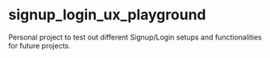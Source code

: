 # signup_login_ux_playground
Personal project to test out different Signup/Login setups and functionalities for future projects.
